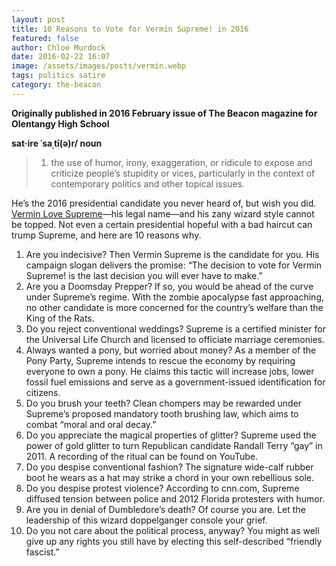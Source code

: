 ```yaml
---
layout: post
title: 10 Reasons to Vote for Vermin Supreme! in 2016
featured: false
author: Chloe Murdock
date: 2016-02-22 16:07
image: /assets/images/posts/vermin.webp
tags: politics satire
category: the-beacon
---
```

**Originally published in 2016 February issue of The Beacon magazine for Olentangy High School**

**sat·ire    ˈsaˌtī(ə)r/     noun**

> 1. the use of humor, irony, exaggeration, or ridicule to expose and criticize people’s stupidity or vices, particularly in the context of contemporary politics and other topical issues.

He’s the 2016 presidential candidate you never heard of, but wish you did. [Vermin Love Supreme](https://verminsupreme2016.wordpress.com/)—his legal name—and his zany wizard style cannot be topped. Not even a certain presidential hopeful with a bad haircut can trump Supreme, and here are 10 reasons why.

1. Are you indecisive? Then Vermin Supreme is the candidate for you. His campaign slogan delivers the promise: “The decision to vote for Vermin Supreme! is the last decision you will ever have to make.”
2. Are you a Doomsday Prepper? If so, you would be ahead of the curve under Supreme’s regime. With the zombie apocalypse fast approaching, no other candidate is more concerned for the country’s welfare than the King of the Rats.
3. Do you reject conventional weddings? Supreme is a certified minister for the Universal Life Church and licensed to officiate marriage ceremonies.
4. Always wanted a pony, but worried about money? As a member of the Pony Party, Supreme intends to rescue the economy by requiring everyone to own a pony. He claims this tactic will increase jobs, lower fossil fuel emissions and serve as a government-issued identification for citizens.
5. Do you brush your teeth? Clean chompers may be rewarded under Supreme’s proposed mandatory tooth brushing law, which aims to combat “moral and oral decay.”
6. Do you appreciate the magical properties of glitter? Supreme used the power of gold glitter to turn Republican candidate Randall Terry “gay” in 2011. A recording of the ritual can be found on YouTube.
7. Do you despise conventional fashion? The signature wide-calf rubber boot he wears as a hat may strike a chord in your own rebellious sole.
8. Do you despise protest violence? According to cnn.com, Supreme diffused tension between police and 2012 Florida protesters with humor.
9. Are you in denial of Dumbledore’s death? Of course you are. Let the leadership of this wizard doppelganger console your grief.
10. Do you not care about the political process, anyway? You might as well give up any rights you still have by electing this self-described “friendly fascist.”